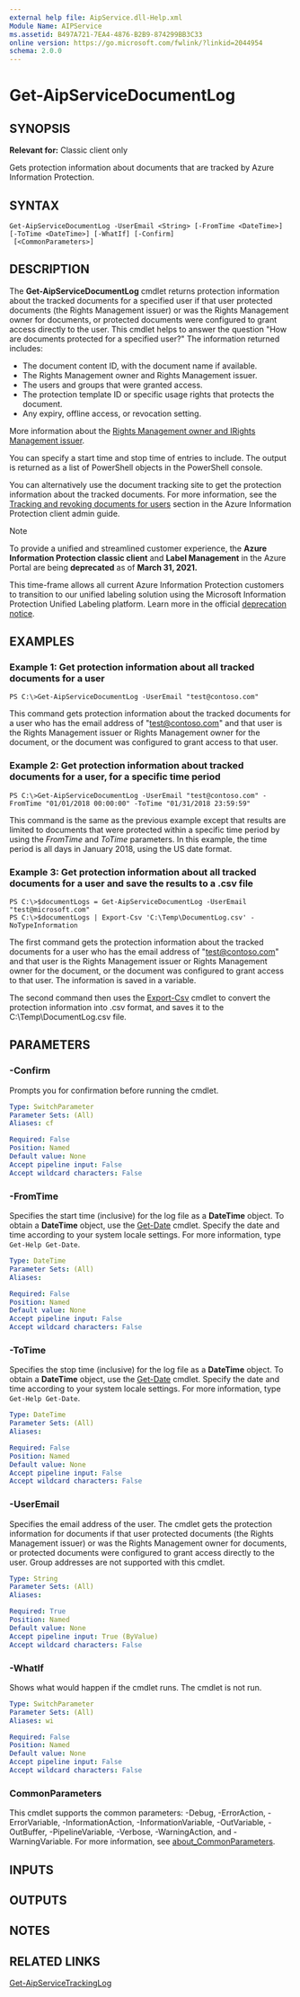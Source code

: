 ```yaml
---
external help file: AipService.dll-Help.xml
Module Name: AIPService
ms.assetid: B497A721-7EA4-4876-B2B9-874299BB3C33
online version: https://go.microsoft.com/fwlink/?linkid=2044954
schema: 2.0.0
---
```


# Get-AipServiceDocumentLog

## SYNOPSIS
**Relevant for:** Classic client only

Gets protection information about documents that are tracked by Azure Information Protection.

## SYNTAX

```
Get-AipServiceDocumentLog -UserEmail <String> [-FromTime <DateTime>] [-ToTime <DateTime>] [-WhatIf] [-Confirm]
 [<CommonParameters>]
```

## DESCRIPTION
The **Get-AipServiceDocumentLog** cmdlet returns protection information about the tracked documents for a specified user if that user protected documents (the Rights Management issuer) or was the Rights Management owner for documents, or protected documents were configured to grant access directly to the user. This cmdlet helps to answer the question "How are documents protected for a specified user?" The information returned includes:

- The document content ID, with the document name if available.
- The Rights Management owner and Rights Management issuer.
- The users and groups that were granted access.
- The protection template ID or specific usage rights that protects the document.
- Any expiry, offline access, or revocation setting.

More information about the [Rights Management owner and IRights Management issuer](/information-protection/deploy-use/configure-usage-rights#rights-management-issuer-and-rights-management-owner).

You can specify a start time and stop time of entries to include. The output is returned as a list of PowerShell objects in the PowerShell console.

You can alternatively use the document tracking site to get the protection information about the tracked documents. For more information, see the [Tracking and revoking documents for users](/information-protection/rms-client/client-admin-guide-document-tracking#tracking-and-revoking-documents-for-users) section in the Azure Information Protection client admin guide.

> [!NOTE]
> To provide a unified and streamlined customer experience, the **Azure Information Protection classic client** and **Label Management** in the Azure Portal are being **deprecated** as of **March 31, 2021.** 
> 
> This time-frame allows all current Azure Information Protection customers to transition to our unified labeling solution using the Microsoft Information Protection Unified Labeling platform. Learn more in the official [deprecation notice](https://aka.ms/aipclassicsunset).
>

## EXAMPLES

### Example 1: Get protection information about all tracked documents for a user
```
PS C:\>Get-AipServiceDocumentLog -UserEmail "test@contoso.com"
```

This command gets protection information about the tracked documents for a user who has the email address of "test@contoso.com" and that user is the Rights Management issuer or Rights Management owner for the document, or the document was configured to grant access to that user.

### Example 2: Get protection information about tracked documents for a user, for a specific time period
```
PS C:\>Get-AipServiceDocumentLog -UserEmail "test@contoso.com" -FromTime "01/01/2018 00:00:00" -ToTime "01/31/2018 23:59:59"
```

This command is the same as the previous example except that results are limited to documents that were protected within a specific time period by using the *FromTime* and *ToTime* parameters. In this example, the time period is all days in January 2018, using the US date format.

### Example 3: Get protection information about all tracked documents for a user and save the results to a .csv file
```
PS C:\>$documentLogs = Get-AipServiceDocumentLog -UserEmail "test@microsoft.com"
PS C:\>$documentLogs | Export-Csv 'C:\Temp\DocumentLog.csv' -NoTypeInformation
```

The first command gets the protection information about the tracked documents for a user who has the email address of "test@contoso.com" and that user is the Rights Management issuer or Rights Management owner for the document, or the document was configured to grant access to that user. The information is saved in a variable.

The second command then uses the [Export-Csv](/powershell/module/microsoft.powershell.utility/export-csv?view=powershell-4.0) cmdlet to convert the protection information into .csv format, and saves it to the C:\Temp\DocumentLog.csv file.

## PARAMETERS

### -Confirm
Prompts you for confirmation before running the cmdlet.

```yaml
Type: SwitchParameter
Parameter Sets: (All)
Aliases: cf

Required: False
Position: Named
Default value: None
Accept pipeline input: False
Accept wildcard characters: False
```

### -FromTime
Specifies the start time (inclusive) for the log file as a **DateTime** object. To obtain a **DateTime** object, use the [Get-Date](/powershell/module/Microsoft.PowerShell.Utility/Get-Date?viewFallbackFrom=powershell-4.0) cmdlet. Specify the date and time according to your system locale settings. For more information, type `Get-Help Get-Date`.

```yaml
Type: DateTime
Parameter Sets: (All)
Aliases:

Required: False
Position: Named
Default value: None
Accept pipeline input: False
Accept wildcard characters: False
```

### -ToTime
Specifies the stop time (inclusive) for the log file as a **DateTime** object. To obtain a **DateTime** object, use the [Get-Date](/powershell/module/Microsoft.PowerShell.Utility/Get-Date?viewFallbackFrom=powershell-4.0) cmdlet. Specify the date and time according to your system locale settings. For more information, type `Get-Help Get-Date`.

```yaml
Type: DateTime
Parameter Sets: (All)
Aliases:

Required: False
Position: Named
Default value: None
Accept pipeline input: False
Accept wildcard characters: False
```

### -UserEmail
Specifies the email address of the user. The cmdlet gets the protection information for documents if that user protected documents (the Rights Management issuer) or was the Rights Management owner for documents, or protected documents were configured to grant access directly to the user. Group addresses are not supported with this cmdlet. 

```yaml
Type: String
Parameter Sets: (All)
Aliases:

Required: True
Position: Named
Default value: None
Accept pipeline input: True (ByValue)
Accept wildcard characters: False
```

### -WhatIf
Shows what would happen if the cmdlet runs. The cmdlet is not run.

```yaml
Type: SwitchParameter
Parameter Sets: (All)
Aliases: wi

Required: False
Position: Named
Default value: None
Accept pipeline input: False
Accept wildcard characters: False
```

### CommonParameters
This cmdlet supports the common parameters: -Debug, -ErrorAction, -ErrorVariable, -InformationAction, -InformationVariable, -OutVariable, -OutBuffer, -PipelineVariable, -Verbose, -WarningAction, and -WarningVariable. For more information, see [about_CommonParameters](/powershell/module/microsoft.powershell.core/about/about_commonparameters).

## INPUTS

## OUTPUTS

## NOTES

## RELATED LINKS

[Get-AipServiceTrackingLog](./Get-AipServiceTrackingLog.md)